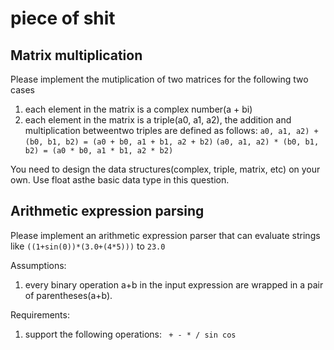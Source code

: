 # piece of shit

## Matrix multiplication

Please implement the mutiplication of two matrices for the following two cases
1. each element in the matrix is a complex number(a + bi)
2. each element in the matrix is a triple(a0, a1, a2), the addition and multiplication betweentwo triples are defined as follows:
`a0, a1, a2) + (b0, b1, b2) = (a0 + b0, a1 + b1, a2 + b2)`
`(a0, a1, a2) * (b0, b1, b2) = (a0 * b0, a1 * b1, a2 * b2)`

You need to design the data structures(complex, triple, matrix, etc) on your own. Use float asthe basic data type in this question.

## Arithmetic expression parsing

Please implement an arithmetic expression parser that can evaluate strings like `((1+sin(0))*(3.0+(4*5)))` to `23.0`

Assumptions:

1. every binary operation a+b in the input expression are wrapped in a pair of parentheses(a+b).

Requirements:
1. support the following operations: ` + - * / sin cos`
